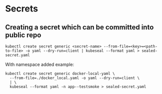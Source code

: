 # Secrets

## Creating a secret which can be committed into public repo

```
kubectl create secret generic <secret-name> --from-file=<key>=<path-to-file> -o yaml --dry-run=client | kubeseal --format yaml > sealed-secret.yaml
```

With namespace added example:

```
kubectl create secret generic docker-local-yaml \
  --from-file=./docker_local.yaml -o yaml --dry-run=client \
  | \
  kubeseal --format yaml -n app--testsmoke > sealed-secret.yaml
```
